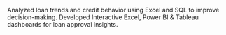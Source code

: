 Analyzed loan trends and credit behavior using Excel and SQL to improve decision-making. Developed Interactive Excel, Power BI & Tableau dashboards for loan approval insights.
